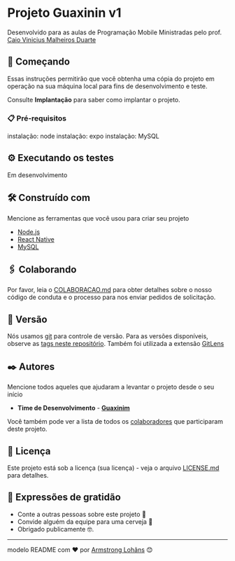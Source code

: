 # Projeto Guaxinin v1

Desenvolvido para as aulas de Programação Mobile
Ministradas pelo prof. [Caio Vinicius Malheiros Duarte](https://www.linkedin.com/in/caiomduarte/)

## 🚀 Começando
Essas instruções permitirão que você obtenha uma cópia do projeto em operação na sua máquina local para fins de desenvolvimento e teste.

Consulte **Implantação** para saber como implantar o projeto.

### 📋 Pré-requisitos

instalação: node
instalação: expo
instalação: MySQL

## ⚙️ Executando os testes

Em desenvolvimento

## 🛠️ Construído com

Mencione as ferramentas que você usou para criar seu projeto

* [Node.js](https://nodejs.org/en/docs/) 
* [React Native](https://reactnative.dev/docs/getting-started) 
* [MySQL](https://www.mysql.com/)

## 🖇️ Colaborando

Por favor, leia o [COLABORACAO.md](https://gist.github.com/usuario/linkParaInfoSobreContribuicoes) para obter detalhes sobre o nosso código de conduta e o processo para nos enviar pedidos de solicitação.

## 📌 Versão

Nós usamos [git](https://git-scm.com/doc) para controle de versão. Para as versões disponíveis, observe as [tags neste repositório](https://github.com/suas/tags/do/projeto). 
Também foi utilizada a extensão [GitLens](https://gitlens.amod.io/)

## ✒️ Autores

Mencione todos aqueles que ajudaram a levantar o projeto desde o seu início

* **Time de Desenvolvimento**  - **[Guaxinim](https://github.com/orgs/artesao-ti/teams/guaxinim)**
  
Você também pode ver a lista de todos os [colaboradores](https://github.com/artesao-ti/AluguelVeiculos/graphs/contributors) que participaram deste projeto.

## 📄 Licença

Este projeto está sob a licença (sua licença) - veja o arquivo [LICENSE.md](https://github.com/artesao-ti/AluguelVeiculos/blob/main/LICENSE) para detalhes.

## 🎁 Expressões de gratidão

* Conte a outras pessoas sobre este projeto 📢
* Convide alguém da equipe para uma cerveja 🍺 
* Obrigado publicamente 🤓.

---
modelo README com ❤️ por [Armstrong Lohãns](https://gist.github.com/lohhans) 😊
